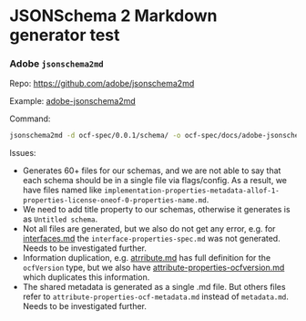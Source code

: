 # JSONSchema 2 Markdown generator test

### Adobe `jsonschema2md`

Repo: https://github.com/adobe/jsonschema2md

Example: [adobe-jsonschema2md](./adobe-jsonschema2md)

Command:

```bash
jsonschema2md -d ocf-spec/0.0.1/schema/ -o ocf-spec/docs/adobe-jsonschema2md --schema-extension=json --example-format=yaml --skip  typesection -n --schema-out=-
```

Issues:
- Generates 60+ files for our schemas, and we are not able to say that each schema should be in a single file via flags/config. As a result, we have files named like `implementation-properties-metadata-allof-1-properties-license-oneof-0-properties-name.md`.
- We need to add title property to our schemas, otherwise it generates is as `Untitled schema`.
- Not all files are generated, but we also do not get any error, e.g. for [interfaces.md](./adobe-jsonschema2md/interface.md) the `interface-properties-spec.md` was not generated. Needs to be investigated further.
- Information duplication, e.g. [atrribute.md](./adobe-jsonschema2md/attribute.md) has full definition for the `ocfVersion` type, but we also have [attribute-properties-ocfversion.md](./adobe-jsonschema2md/attribute-properties-ocfversion.md) which duplicates this information.
- The shared metadata is generated as a single .md file. But others files refer to `attribute-properties-ocf-metadata.md` instead of `metadata.md`. Needs to be investigated further.  
